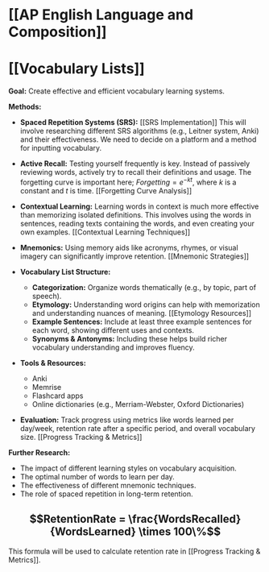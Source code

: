 # [[AP English Language and Composition]]
# [[Vocabulary Lists]]

**Goal:** Create effective and efficient vocabulary learning systems.

**Methods:**

* **Spaced Repetition Systems (SRS):** [[SRS Implementation]]  This will involve researching different SRS algorithms (e.g., Leitner system, Anki) and their effectiveness.  We need to decide on a platform and a method for inputting vocabulary.

* **Active Recall:**  Testing yourself frequently is key.  Instead of passively reviewing words, actively try to recall their definitions and usage.  The forgetting curve is important here; $Forgetting = e^{-k t}$, where $k$ is a constant and $t$ is time. [[Forgetting Curve Analysis]]

* **Contextual Learning:** Learning words in context is much more effective than memorizing isolated definitions.  This involves using the words in sentences, reading texts containing the words, and even creating your own examples.  [[Contextual Learning Techniques]]

* **Mnemonics:**  Using memory aids like acronyms, rhymes, or visual imagery can significantly improve retention.  [[Mnemonic Strategies]]

* **Vocabulary List Structure:**
    * **Categorization:** Organize words thematically (e.g., by topic, part of speech).
    * **Etymology:** Understanding word origins can help with memorization and understanding nuances of meaning. [[Etymology Resources]]
    * **Example Sentences:** Include at least three example sentences for each word, showing different uses and contexts.
    * **Synonyms & Antonyms:**  Including these helps build richer vocabulary understanding and improves fluency.


* **Tools & Resources:**
    * Anki
    * Memrise
    * Flashcard apps
    * Online dictionaries (e.g., Merriam-Webster, Oxford Dictionaries)


* **Evaluation:** Track progress using metrics like words learned per day/week, retention rate after a specific period, and overall vocabulary size. [[Progress Tracking & Metrics]]


**Further Research:**

* The impact of different learning styles on vocabulary acquisition.
* The optimal number of words to learn per day.
* The effectiveness of different mnemonic techniques.
* The role of spaced repetition in long-term retention.


## $$RetentionRate = \frac{WordsRecalled}{WordsLearned} \times 100\%$$


This formula will be used to calculate retention rate in [[Progress Tracking & Metrics]].
